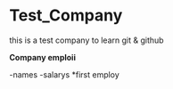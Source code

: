 # Test_Company
this is a test company to learn git &amp; github

__Company emploii__

-names
-salarys
*first employ
